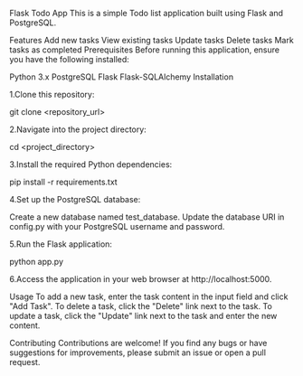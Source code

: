 Flask Todo App
This is a simple Todo list application built using Flask and PostgreSQL.

Features
Add new tasks
View existing tasks
Update tasks
Delete tasks
Mark tasks as completed
Prerequisites
Before running this application, ensure you have the following installed:

Python 3.x
PostgreSQL
Flask
Flask-SQLAlchemy
Installation

1.Clone this repository:

git clone <repository_url>

2.Navigate into the project directory:

cd <project_directory>

3.Install the required Python dependencies:

pip install -r requirements.txt

4.Set up the PostgreSQL database:

Create a new database named test_database.
Update the database URI in config.py with your PostgreSQL username and password.

5.Run the Flask application:

python app.py

6.Access the application in your web browser at http://localhost:5000.

Usage
To add a new task, enter the task content in the input field and click "Add Task".
To delete a task, click the "Delete" link next to the task.
To update a task, click the "Update" link next to the task and enter the new content.

Contributing
Contributions are welcome! If you find any bugs or have suggestions for improvements, please submit an issue or open a pull request.

